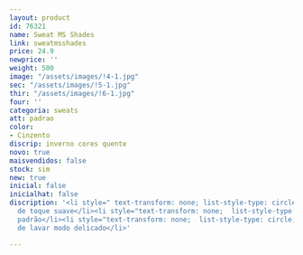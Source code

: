 ```yaml
---
layout: product
id: 76321
name: Sweat MS Shades
link: sweatmsshades
price: 24.9
newprice: ''
weight: 500
image: "/assets/images/!4-1.jpg"
sec: "/assets/images/!5-1.jpg"
thir: "/assets/images/!6-1.jpg"
four: ''
categoria: sweats
att: padrao
color:
- Cinzento
discrip: inverno cores quente
novo: true
maisvendidos: false
stock: sim
new: true
inicial: false
inicialhat: false
discription: '<li style=" text-transform: none; list-style-type: circle; ">Tecido
  de toque suave</li><li style="text-transform: none;  list-style-type: circle; ">Sweat
  padrão</li><li style="text-transform: none;  list-style-type: circle; ">Máquina
  de lavar modo delicado</li>'

---
```

